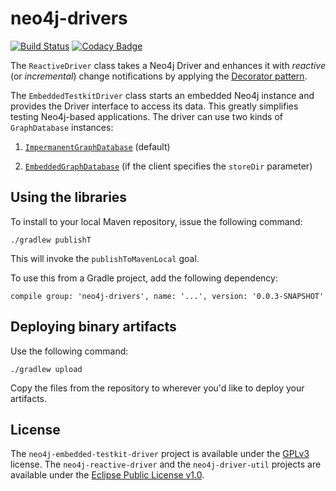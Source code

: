 # neo4j-drivers

[![Build Status](https://travis-ci.org/IET-Homework-Team/neo4j-drivers.svg?branch=master)](https://travis-ci.org/IET-Homework-Team/neo4j-drivers)
[![Codacy Badge](https://api.codacy.com/project/badge/Grade/fb64f4f161f14704a434887e1efe4ad2)](https://www.codacy.com/app/IET-Homework-Team/neo4j-drivers?utm_source=github.com&amp;utm_medium=referral&amp;utm_content=IET-Homework-Team/neo4j-drivers&amp;utm_campaign=Badge_Grade)

The `ReactiveDriver` class takes a Neo4j Driver and enhances it with _reactive_ (or _incremental_) change notifications by applying the [Decorator pattern](https://en.wikipedia.org/wiki/Decorator_pattern).

The `EmbeddedTestkitDriver` class starts an embedded Neo4j instance and provides the Driver interface to access its data. This greatly simplifies testing Neo4j-based applications. The driver can use two kinds of `GraphDatabase` instances:
1. [`ImpermanentGraphDatabase`](https://github.com/neo4j/neo4j/blob/3.2/community/kernel/src/test/java/org/neo4j/test/ImpermanentGraphDatabase.java) (default)

2. [`EmbeddedGraphDatabase`](https://github.com/neo4j/neo4j/blob/3.2/community/kernel/src/main/java/org/neo4j/kernel/internal/EmbeddedGraphDatabase.java) (if the client specifies the `storeDir` parameter)

## Using the libraries

To install to your local Maven repository, issue the following command:

```
./gradlew publishT
```

This will invoke the `publishToMavenLocal` goal.

To use this from a Gradle project, add the following dependency:

```
compile group: 'neo4j-drivers', name: '...', version: '0.0.3-SNAPSHOT'
```

## Deploying binary artifacts

Use the following command:

```
./gradlew upload
```

Copy the files from the repository to wherever you'd like to deploy your artifacts.

## License

The `neo4j-embedded-testkit-driver` project is available under the [GPLv3](https://www.gnu.org/licenses/gpl-3.0.en.html) license. The `neo4j-reactive-driver` and the `neo4j-driver-util` projects are available under the [Eclipse Public License v1.0](http://www.eclipse.org/legal/epl-v10.html).

